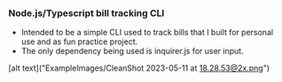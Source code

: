 ### Node.js/Typescript bill tracking CLI
- Intended to be a simple CLI used to track bills that I built for personal use and as fun practice project.
- The only dependency being used is inquirer.js for user input.



[alt text]("ExampleImages/CleanShot 2023-05-11 at 18.28.53@2x.png")



